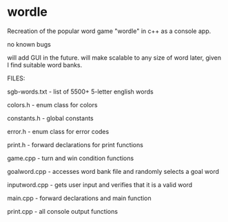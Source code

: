 # wordle

Recreation of the popular word game "wordle" in c++ as a console app. 

no known bugs

will add GUI in the future. 
will make scalable to any size of word later, given I find suitable word banks.

FILES:

sgb-words.txt - list of 5500+ 5-letter english words



colors.h - enum class for colors

constants.h - global constants

error.h - enum class for error codes

print.h - forward declarations for print functions



game.cpp - turn and win condition functions

goalword.cpp - accesses word bank file and randomly selects a goal word

inputword.cpp - gets user input and verifies that it is a valid word

main.cpp - forward declarations and main function

print.cpp - all console output functions
